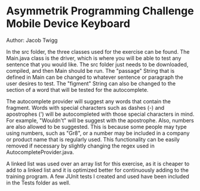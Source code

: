 # Asymmetrik Programming Challenge Mobile Device Keyboard 
Author: Jacob Twigg 

In the src folder, the three classes used for the exercise can be found. The Main.java class is the driver, which is where you will be able to test any sentence that you would like. The src folder just needs to be downloaded, compiled, and then Main should be run. The "passage" String that is defined in Main can be changed to whatever sentence or paragraph the user desires to test. The "figment" String can also be changed to the section of a word that will be tested for the autocomplete. 

The autocomplete provider will suggest any words that contain the fragment. Words with special characters such as dashes (-) and apostrophes (') will be autocompleted with those special characters in mind. For example, "Wouldn't" will be suggest with the apostrophe. Also, numbers are also allowed to be suggested. This is because some people may type using numbers, such as "Gr8", or a number may be included in a company or product name that is regularly used. This functionality can be easily removed if necessary by slightly changing the regex used in AutocompleteProvider.java. 

A linked list was used over an array list for this exercise, as it is cheaper to add to a linked list and it is optimized better for continuously adding to the training program. A few JUnit tests I created and used have been included in the Tests folder as well. 

